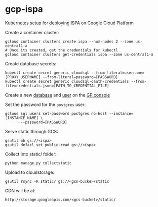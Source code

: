 # gcp-ispa
Kubernetes setup for deploying ISPA on Google Cloud Platform


Create a container cluster:

```
gcloud container clusters create ispa --num-nodes 2 --zone us-central1-a
# Once its created, get the credentials for kubectl
gcloud container clusters get-credentials ispa --zone us-central1-a
```

Create database secrets:

```
kubectl create secret generic cloudsql --from-literal=username=[PROXY_USERNAME] --from-literal=password=[PASSWORD]
kubectl create secret generic cloudsql-oauth-credentials --from-file=credentials.json=[PATH_TO_CREDENTIAL_FILE]
```

Create a new [database](https://cloud.google.com/sql/docs/postgres/create-manage-databases#create) and [user](https://cloud.google.com/sql/docs/postgres/create-manage-users#creating) on the [GP console]()

Set the password for the `postgres` user:

```
gcloud sql users set-password postgres no-host --instance=[INSTANCE_NAME] \
       --password=[PASSWORD]
```


Serve static through GCS:

```
gsutil mb gs://<ispa>
gsutil defacl set public-read gs://<ispa>
```

Collect into static/ folder:

```
python manage.py collectstatic
```

Upload to cloudstorage:

```
gsutil rsync -R static/ gs://<gcs-bucke>/static
```

CDN will be at:

```
http://storage.googleapis.com/<gcs-bucket>/static/
```
